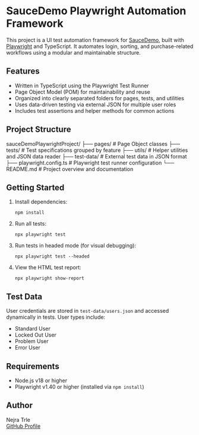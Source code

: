 # SauceDemo Playwright Automation Framework

This project is a UI test automation framework for [SauceDemo](https://www.saucedemo.com/), built with [Playwright](https://playwright.dev/) and TypeScript. It automates login, sorting, and purchase-related workflows using a modular and maintainable structure.

## Features

- Written in TypeScript using the Playwright Test Runner
- Page Object Model (POM) for maintainability and reuse
- Organized into clearly separated folders for pages, tests, and utilities
- Uses data-driven testing via external JSON for multiple user roles
- Includes test assertions and helper methods for common actions

## Project Structure

sauceDemoPlaywrightProject/
├── pages/ # Page Object classes
├── tests/ # Test specifications grouped by feature
├── utils/ # Helper utilities and JSON data reader
├── test-data/ # External test data in JSON format
├── playwright.config.ts # Playwright test runner configuration
└── README.md # Project overview and documentation


## Getting Started

1. Install dependencies:

    ```
    npm install
    ```

2. Run all tests:

    ```
    npx playwright test
    ```

3. Run tests in headed mode (for visual debugging):

    ```
    npx playwright test --headed
    ```

4. View the HTML test report:

    ```
    npx playwright show-report
    ```

## Test Data

User credentials are stored in `test-data/users.json` and accessed dynamically in tests. User types include:

- Standard User
- Locked Out User
- Problem User
- Error User

## Requirements

- Node.js v18 or higher
- Playwright v1.40 or higher (installed via `npm install`)

## Author

Nejra Trle  
[GitHub Profile](https://github.com/nejratrle)
